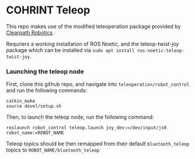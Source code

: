 # COHRINT Teleop

This repo makes use of the modified teleoperation package provided by [Clearpath Robotics](https://www.clearpathrobotics.com/assets/guides/melodic/jackal/simulation.html).

Requriers a working installation of ROS Noetic, and the teleop-twist-joy package which can be installed via `sudo apt install ros-noetic-teleop-twist-joy`.

### Launching the teleop node

First, clone this github repo, and navigate into `teleoperation/robot_control` and run the following commands:

```
catkin_make
source devel/setup.sh
```

Then, to launch the teleop node, run the following command:

```
roslaunch robot_control teleop.launch joy_dev:=/dev/input/js0 robot_name:=ROBOT_NAME
```

Teleop topics should be then remapped from their default `bluetooth_teleop` topics to `ROBOT_NAME/bluetooth_teleop`
